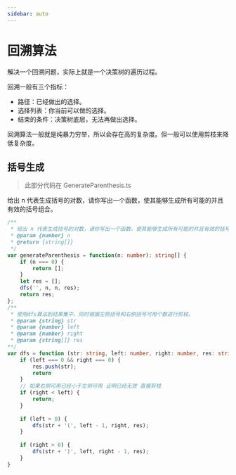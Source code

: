 ```yaml
---
sidebar: auto
---
```


# 回溯算法
解决一个回溯问题，实际上就是一个决策树的遍历过程。

回溯一般有三个指标：
- 路径：已经做出的选择。
- 选择列表：你当前可以做的选择。
- 结束的条件：决策树底层，无法再做出选择。

回溯算法一般就是纯暴力穷举，所以会存在高的复杂度。但一般可以使用剪枝来降低复杂度。


## 括号生成
> 此部分代码在 GenerateParenthesis.ts

给出 n 代表生成括号的对数，请你写出一个函数，使其能够生成所有可能的并且有效的括号组合。

```typescript
/**
 * 给出 n 代表生成括号的对数，请你写出一个函数，使其能够生成所有可能的并且有效的括号组合。
 * @param {number} n
 * @return {string[]}
 */
var generateParenthesis = function(n: number): string[] {
    if (n === 0) {
        return [];
    }
    let res = [];
    dfs('', n, n, res);
    return res;
};
/**
 * 使用dfs算法到结果集中，同时根据左侧括号和右侧括号可用个数进行剪枝。
 * @param {string} str
 * @param {number} left
 * @param {number} right
 * @param {string[]} res
**/
var dfs = function (str: string, left: number, right: number, res: string[]): void {
    if (left === 0 && right === 0) {
        res.push(str);
        return
    }
    // 如果右侧可用已经小于左侧可用 证明已经无效 直接剪枝
    if (right < left) {
        return;
    }
    
    if (left > 0) {
        dfs(str + '(', left - 1, right, res);
    }
    
    if (right > 0) {
        dfs(str + ')', left, right - 1, res);
    }
}
```